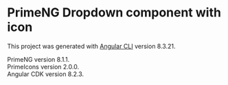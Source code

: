 # PrimeNG Dropdown component with icon

This project was generated with [Angular CLI](https://github.com/angular/angular-cli) version 8.3.21.  
  
PrimeNG version 8.1.1.  
PrimeIcons version 2.0.0.  
Angular CDK version 8.2.3.  
